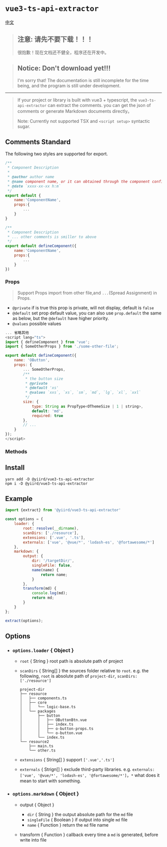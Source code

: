 # `vue3-ts-api-extractor`

[中文](./docs/zh-CN.md)

> ##  注意: 请先不要下载！！！
> 很抱歉！现在文档还不健全，程序还在开发中。


> ##  Notice: Don't download yet!!! 
> I'm sorry that! The documentation is still incomplete for the time being, and the program is still under development.



---
> If your project or library is built with vue3 + typescript, the `vue3-ts-api-extractor` can extract the comments. you can get the json of comments or generate Markdown documents directly。
> 
>  Note: Currently not supported TSX and `<script setup>` syntactic sugar.

## Comments Standard
The following two styles are supported for export.
```js
/**
 * Component Description
 * 
 * @author author name
 * @name component name, or it can obtained through the component configuration `name`, `@name` have higher priority.
 * @date `xxxx-xx-xx h:m`
 */
export default {
    name:'ComponentName',
    props:{
        ...
    }
}

/**
 * Component Description
 * ... other comments is smiller to above
 */
export default defineComponent({
    name:'ComponentName',
    props:{
        ...
    }
})
```

### Props

> Support Props import from other file,and `...`(Spread Assignment) in Props.

* `@private` if is true this prop is private, will not display, default is `false`
* `@default` set prop default value, you can also use `prop.default` the same as below, but the `@default` have higher priority.
* `@values` possible values


```js
... 省略其他
<script lang="ts">
import { defineComponent } from 'vue';
import { SomeOtherProps } from './some-other-file';

export default defineComponent({
	name: 'OButton',
	props: {
        ... SomeOtherProps,
        /**
         * the button size
         * @private
         * @default 'xs'
         * @values `xxs`, `xs`, `sm`, `md`, `lg`, `xl`, `xxl`
         */
        size: {
            type: String as PropType<OThemeSize | 1 | string>,
            default: 'md',
            required: true
        },
        // ...
    }
});
</script>
```
### Methods



## Install

```shell
yarn add -D @yiird/vue3-ts-api-extractor
npm i -D @yiird/vue3-ts-api-extractor
```
## Example

```js
import {extract} from '@yiird/vue3-ts-api-extractor'

const options = {
	loader: {
		root: resolve(__dirname),
		scanDirs: ['./resource'],
		extensions: ['.vue', '.ts'],
		externals: ['vue', '@vue/*', 'lodash-es', '@fortawesome/*']
	},
	markdown: {
		output: {
			dir: '/targetDir/',
			singleFile: false,
			name(name) {
				return name;
			}
		},
		transform(md) {
			console.log(md);
			return md;
		}
	}
};

extract(options);
```

## Options

* ### `options.loader` { Object }
  * `root` { String } root path is absolute path of project
  * `scanDirs` { String[] } the sources folder relative to `root`. e.g. the following, `root` is absolute path of `project-dir`, `scanDirs:['./resource']`
  
    ```
    project-dir
    ├── resource
    │   ├── components.ts
    │   ├── core
    │   │   └── logic-base.ts
    │   └── packages
    │       ├── button
    │       │   ├── OButtonBtn.vue
    │       │   ├── index.ts
    │       │   ├── o-button-props.ts
    │       │   └── o-button.vue
    │       └── index.ts
    └── resource2
        ├── main.ts
        └── other.ts
    ```
  * `extensions` { String[] } support `['.vue','.ts']`
  * `externals` { Strign[] } exclude third-party libraries. e.g. `externals:['vue', '@vue/*', 'lodash-es', '@fortawesome/*']`，`*` what does it mean to start with something.

* ### `options.markdown` { Object }
  * output { Object }
    * `dir` { String } the output absolute path for the `md` file
    * `singleFile` { Boolean } if output into single `md` file
    * `name` { Function } return the `md` file name
  
  * transform { Function } callback every time a `md` is generated, before write into file